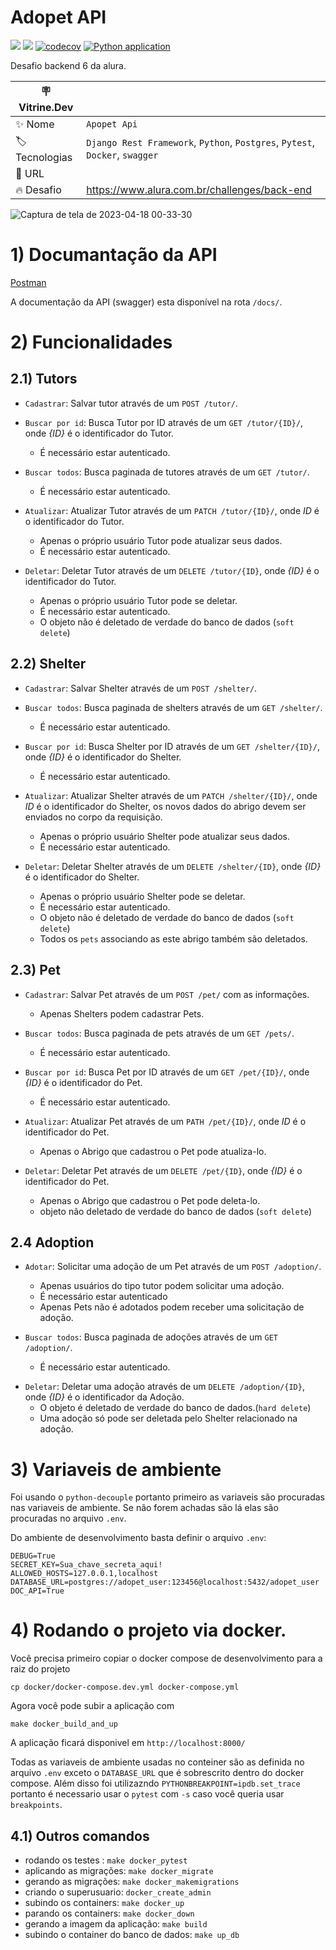 # Adopet API

![](https://img.shields.io/github/last-commit/HenriqueCCdA/adopet-api?style=plasti&ccolor=blue)
![](https://img.shields.io/badge/Autor-Henrique%20C%20C%20de%20Andrade-blue)
[![codecov](https://codecov.io/gh/HenriqueCCdA/adopet-api/branch/main/graph/badge.svg?token=ciUVhvgHSW)](https://codecov.io/gh/HenriqueCCdA/adopet-api)
[![Python application](https://github.com/HenriqueCCdA/adopet-api/actions/workflows/CI.yml/badge.svg?branch=main)](https://github.com/HenriqueCCdA/adopet-api/actions/workflows/CI.yml)

Desafio backend 6 da alura.

| :placard: Vitrine.Dev |     |
| -------------  | --- |
| :sparkles: Nome        | `Apopet Api`
| :label: Tecnologias | `Django Rest Framework`, `Python`, `Postgres`, `Pytest`, `Docker`, `swagger`
| :rocket: URL         |
| :fire: Desafio     | https://www.alura.com.br/challenges/back-end

![Captura de tela de 2023-04-18 00-33-30](https://user-images.githubusercontent.com/37959973/232665132-9077c415-d738-4ea0-ad1c-f519740a962e.png?text=imagem_do_projeto#vitrinedev)


# 1) Documantação da API

[Postman](https://documenter.getpostman.com/view/18852890/2s93RRvsgF)

A documentação da API (swagger) esta disponível na rota `/docs/`.

# 2) Funcionalidades

## 2.1) Tutors

- `Cadastrar`: Salvar tutor através de um `POST /tutor/`.

- `Buscar por id`: Busca Tutor por ID através de um `GET /tutor/{ID}/`, onde *{ID}* é o identificador do Tutor.
  - É necessário estar autenticado.

- `Buscar todos`: Busca paginada de tutores através de um `GET /tutor/`.
  - É necessário estar autenticado.

- `Atualizar`: Atualizar Tutor através de um `PATCH /tutor/{ID}/`, onde *ID* é o identificador do Tutor.
  - Apenas o próprio usuário Tutor pode atualizar seus dados.
  - É necessário estar autenticado.

- `Deletar`: Deletar Tutor através de um `DELETE /tutor/{ID}`, onde *{ID}* é o identificador do Tutor.
  - Apenas o próprio usuário Tutor pode se deletar.
  - É necessário estar autenticado.
  - O objeto não é deletado de verdade do banco de dados (`soft delete`)

## 2.2) Shelter

- `Cadastrar`: Salvar Shelter através de um `POST /shelter/`.

- `Buscar todos`: Busca paginada de shelters através de um `GET /shelter/`.
  - É necessário estar autenticado.

- `Buscar por id`: Busca Shelter por ID através de um `GET /shelter/{ID}/`, onde *{ID}* é o identificador do Shelter.
  - É necessário estar autenticado.

- `Atualizar`: Atualizar Shelter através de um `PATCH /shelter/{ID}/`, onde *ID* é o identificador do Shelter,
  os novos dados do abrigo devem ser enviados no corpo da requisição.
  - Apenas o próprio usuário Shelter pode atualizar seus dados.
  - É necessário estar autenticado.

- `Deletar`: Deletar Shelter através de um `DELETE /shelter/{ID}`, onde *{ID}* é o identificador do Shelter.
  - Apenas o próprio usuário Shelter pode se deletar.
  - É necessário estar autenticado.
  - O objeto não é deletado de verdade do banco de dados (`soft delete`)
  - Todos os `pets` associando as este abrigo também são deletados.

## 2.3) Pet
- `Cadastrar`: Salvar Pet através de um `POST /pet/` com as informações.
  - Apenas Shelters podem cadastrar Pets.

- `Buscar todos`: Busca paginada de pets através de um `GET /pets/`.
  - É necessário estar autenticado.

- `Buscar por id`: Busca Pet por ID através de um `GET /pet/{ID}/`, onde *{ID}* é o identificador do Pet.
  - É necessário estar autenticado.

- `Atualizar`: Atualizar Pet através de um `PATH /pet/{ID}/`, onde *ID* é o identificador do Pet.
  - Apenas o Abrigo que cadastrou o Pet pode atualiza-lo.

- `Deletar`: Deletar Pet através de um `DELETE /pet/{ID}`, onde *{ID}* é o identificador do Pet.
  - Apenas o Abrigo que cadastrou o Pet pode deleta-lo.
  - objeto não deletado de verdade do banco de dados (`soft delete`)
  <!-- - Pet relacionado a uma Adoption não pode ser deletado. -->

## 2.4 Adoption
- `Adotar`: Solicitar uma adoção de um Pet através de um `POST /adoption/`.
  - Apenas usuários do tipo tutor podem solicitar uma adoção.
  - É necessário estar autenticado
  - Apenas Pets não é adotados podem receber uma solicitação de adoção.

- `Buscar todos`: Busca paginada de adoções através de um `GET /adoption/`.
  - É necessário estar autenticado.
  <!-- - Busca somente adoções relacionadas ao usuário autenticado (Shelter ou Guardian). -->

<!-- - `Atualizar status`: Atualização de status através de um ` /api/adoptions/{ID}/status` com a informação *status*
  em um JSON no corpor da requisição. Os status possíveis são *ANALYSING*, *CONCLUDED* e *CANCELED*. Apenas usuários do tipo
  Shelter atualizar status.
  - Uma adoção só pode ter o status atualizado pelo Shelter relacionado na adoção.<br> -->

- `Deletar`: Deletar uma adoção através de um `DELETE /adoption/{ID}`, onde *{ID}* é o identificador da Adoção.
  - O objeto é deletado de verdade do banco de dados.(`hard delete`)
  - Uma adoção só pode ser deletada pelo Shelter relacionado na adoção.


# 3) Variaveis de ambiente

Foi usando o `python-decouple` portanto primeiro as variaveis são procuradas nas variaveis de ambiente. Se não forem achadas são lá elas são procuradas no arquivo `.env`.

Do ambiente de desenvolvimento basta definir o arquivo `.env`:

```
DEBUG=True
SECRET_KEY=Sua_chave_secreta_aqui!
ALLOWED_HOSTS=127.0.0.1,localhost
DATABASE_URL=postgres://adopet_user:123456@localhost:5432/adopet_user
DOC_API=True
```

# 4) Rodando o projeto via docker.

Você precisa primeiro copiar o docker compose de desenvolvimento para a raiz do projeto

```console
cp docker/docker-compose.dev.yml docker-compose.yml
```

Agora você pode subir a aplicação com

```console
make docker_build_and_up
```

A aplicação ficará disponivel em `http://localhost:8000/`

Todas as variaveis de ambiente usadas no conteiner são as definida no arquivo `.env` exceto o `DATABASE_URL` que é sobrescrito dentro do docker compose. Além disso foi utilizazndo `PYTHONBREAKPOINT=ipdb.set_trace` portanto é necessario usar o `pytest` com `-s` caso você queria usar `breakpoints`.

## 4.1) Outros comandos

* rodando os testes : `make docker_pytest`
* aplicando as migrações: `make docker_migrate`
* gerando as migrações: `make docker_makemigrations`
* criando o superusuario: `docker_create_admin`
* subindo os containers: `make docker_up`
* parando os containers: `make docker_down`
* gerando a imagem da aplicação: `make build`
* subindo o container do banco de dados: `make up_db`
